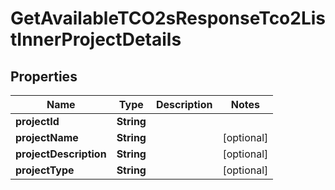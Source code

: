 

# GetAvailableTCO2sResponseTco2ListInnerProjectDetails


## Properties

| Name | Type | Description | Notes |
|------------ | ------------- | ------------- | -------------|
|**projectId** | **String** |  |  |
|**projectName** | **String** |  |  [optional] |
|**projectDescription** | **String** |  |  [optional] |
|**projectType** | **String** |  |  [optional] |



